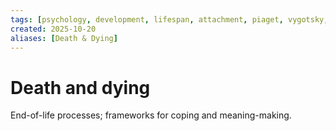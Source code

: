 ```yaml
---
tags: [psychology, development, lifespan, attachment, piaget, vygotsky, adolescence, adulthood, aging, morality]
created: 2025-10-20
aliases: [Death & Dying]
---
```

# Death and dying

End-of-life processes; frameworks for coping and meaning-making.
